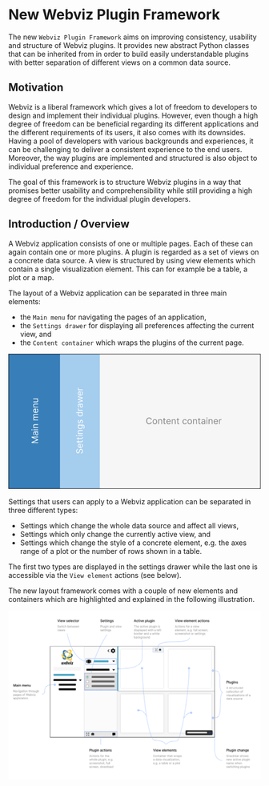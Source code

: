 # New Webviz Plugin Framework

The new `Webviz Plugin Framework` aims on improving consistency, usability and structure of Webviz plugins. It provides
new abstract Python classes that can be inherited from in order to build easily understandable plugins with better 
separation of different views on a common data source.

## Motivation

Webviz is a liberal framework which gives a lot of freedom to developers to design and implement their individual 
plugins. However, even though a high degree of freedom can be beneficial regarding its different applications and the 
different requirements of its users, it also comes with its downsides. Having a pool of developers with various 
backgrounds and experiences, it can be challenging to deliver a consistent experience to the end users. Moreover,
the way plugins are implemented and structured is also object to individual preference and experience.

The goal of this framework is to structure Webviz plugins in a way that promises better usability and comprehensibility
while still providing a high degree of freedom for the individual plugin developers.

## Introduction / Overview

A Webviz application consists of one or multiple pages. Each of these can again contain one or more plugins. A plugin
is regarded as a set of views on a concrete data source. A view is structured by using view elements which contain a 
single visualization element. This can for example be a table, a plot or a map. 

The layout of a Webviz application can be separated in three main elements: 
- the `Main menu` for navigating the pages of an application, 
- the `Settings drawer` for displaying all preferences affecting the current view, and
- the `Content container` which wraps the plugins of the current page.

![Webviz Layout High-level Overview](/assets/high-level-overview.png)

Settings that users can apply to a Webviz application can be separated in three different types:
- Settings which change the whole data source and affect all views,
- Settings which only change the currently active view, and
- Settings which change the style of a concrete element, e.g. the axes range of a plot or the number of rows shown in a 
table.


The first two types are displayed in the settings drawer while the last one is accessible via the `View element` actions 
(see below).

The new layout framework comes with a couple of new elements and containers which are highlighted and explained in the 
following illustration.

![Webviz Layout Overview](/assets/webviz-layout-overview.png)

